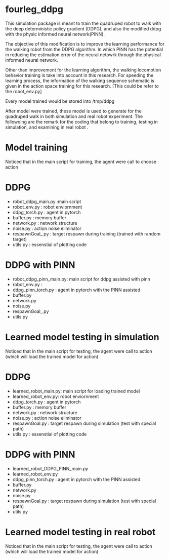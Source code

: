 # fourleg_ddpg

This simulation package is meant to train the quadruped robot to walk with the deep deterministic policy gradient (DDPG), 
and also the modified ddpg with the physic informed neural network(PINN).

The objective of this modification is to improve the learning performance for the walking robot from the DDPG algorithm.
In which PINN has the potential in reducing the estimation error of the neural netowrk through the physical informed neural network.

Other than improvement for the learning algorithm, the walking locomotion behavior training is take into account in this research.
For speeding the learning process, the information of the walking sequence schematic is given in the action space training for this research. [This could be refer to the robot_env.py]

Every model trained would be stored into /tmp/ddpg

After model were trained, these model is used to generate for the quadruped walk in both simulation and real robot experiment.
The followoing are the remark for the coding that belong to training, testing in simulation, and examining in real robot .

# Model training
Noticed that in the main script for training, the agent were call to choose action
# DDPG
- robot_ddpg_main.py :main script
- robot_env.py : robot enviornment
- ddpg_torch.py : agent in pytorch
- buffer.py : memory buffer
- network.py : network structure 
- noise.py : action noise eliminator
- respawnGoal_.py : target respawn during training (trained with random target)
- utils.py : essenstial of plotting code

# DDPG with PINN
- robot_ddpg_pinn_main.py: main script for ddpg assisted with pinn
- robot_env.py :
- ddpg_pinn_torch.py : agent in pytorch with the PINN assisted
- buffer.py 
- network.py 
- noise.py 
- respawnGoal_.py 
- utils.py 

# Learned model testing in simulation
Noticed that in the main script for testing, the agent were call to action (which will load the trained model for action)
# DDPG
- learned_robot_main.py: main script for loading trained model
- learned_robot_env.py: robot enviornment
- ddpg_torch.py : agent in pytorch
- buffer.py : memory buffer
- network.py : network structure 
- noise.py : action noise eliminator
- respawnGoal.py : target respawn during simulation (test with special path)
- utils.py : essenstial of plotting code

# DDPG with PINN
- learned_robot_DDPG_PINN_main.py
- learned_robot_env.py
- ddpg_pinn_torch.py : agent in pytorch with the PINN assisted
- buffer.py 
- network.py 
- noise.py 
- respawnGoal.py : target respawn during simulation (test with special path)
- utils.py 

# Learned model testing in real robot
Noticed that in the main script for testing, the agent were call to action (which will load the trained model for action)
